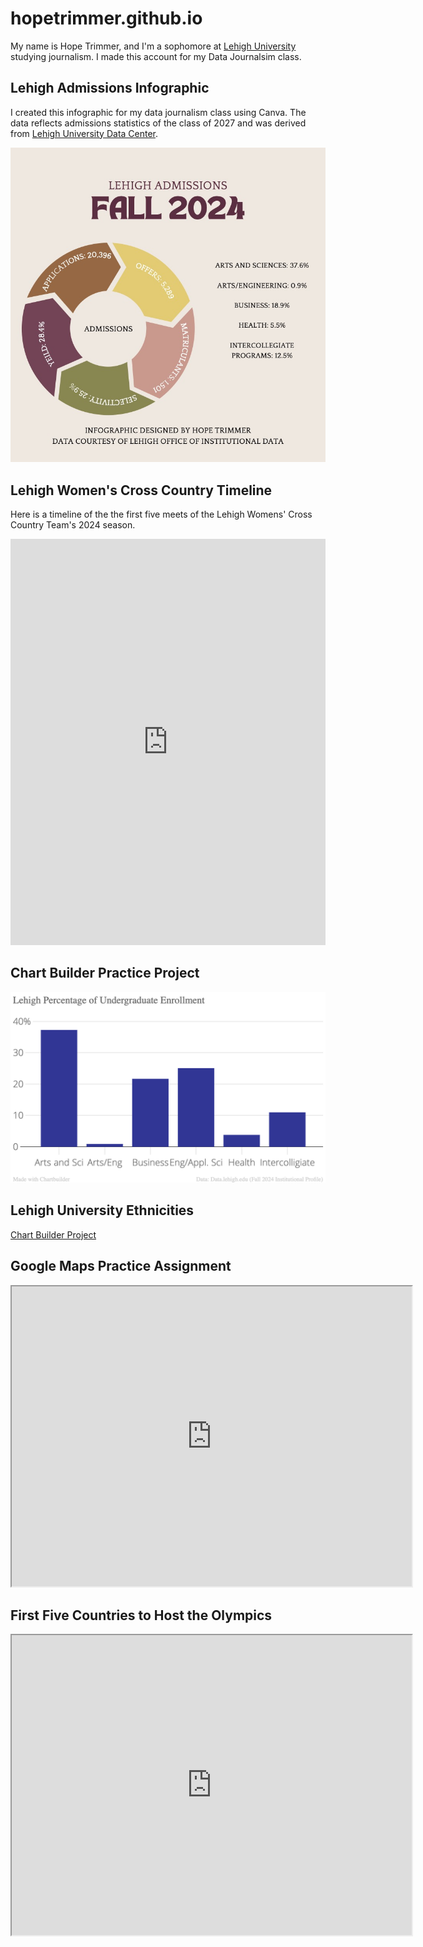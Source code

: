 # hopetrimmer.github.io
My name is Hope Trimmer, and I'm a sophomore at [Lehigh University](https://www2.lehigh.edu/) studying journalism. I made this account for my Data Journalsim class.

## Lehigh Admissions Infographic
I created this infographic for my data journalism class using Canva. The data reflects admissions statistics of the class of 2027 and was derived from [Lehigh University Data Center](https://www1.lehigh.edu/admissions/admission-statistics).

![infographic](https://github.com/hopetrimmer/hopetrimmer.github.io/blob/main/infographic%20chart%20social%20media%20template.jpg?raw=true)

## Lehigh Women's Cross Country Timeline
Here is a timeline of the the first five meets of the Lehigh Womens' Cross Country Team's 2024 season.
<iframe src='https://cdn.knightlab.com/libs/timeline3/latest/embed/index.html?source=1UekH3S_3GTpiLkBEgOujyj6znY-Z3wE0dgI-8ytH-Fg&font=Default&lang=en&initial_zoom=2&height=650' width='100%' height='650' webkitallowfullscreen mozallowfullscreen allowfullscreen frameborder='0'></iframe>

## Chart Builder Practice Project
![Practice](https://github.com/hopetrimmer/hopetrimmer.github.io/blob/main/Lehigh_Percentage_of_Undergraduate_Enrollment_Percent_of_Undergraduate_Enrollment_chartbuilder.png?raw=true)
## Lehigh University Ethnicities
[Chart Builder Project](https://github.com/hopetrimmer/hopetrimmer.github.io/blob/main/Lehigh_University_Ethnicities_Undergrad__Grad_chartbuilder%20(2).png)

## Google Maps Practice Assignment
<iframe src="https://www.google.com/maps/d/u/0/embed?mid=1JrVYSq_ZDisHx7ONB6QSw2eTkrVOqqI&ehbc=2E312F" width="640" height="480"></iframe>

## First Five Countries to Host the Olympics
<iframe src="https://www.google.com/maps/d/u/0/embed?mid=1OJO4Ruem1YgbzfoK7wouMu2dWYlj-Nc&ehbc=2E312F" width="640" height="480"></iframe>

